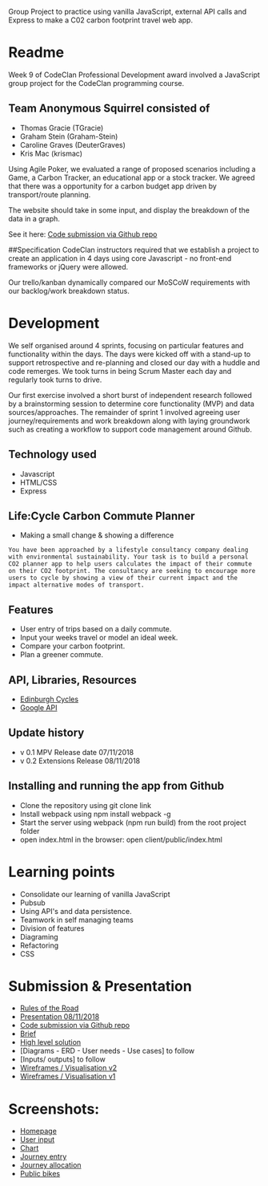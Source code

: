 Group Project to practice using vanilla JavaScript, external API calls and Express to make a C02 carbon footprint travel web app.

# Readme
Week 9 of CodeClan Professional Development award involved a JavaScript group project for the CodeClan programming course. 

## Team Anonymous Squirrel consisted of 
- Thomas Gracie (TGracie)
- Graham Stein (Graham-Stein)
- Caroline Graves (DeuterGraves)
- Kris Mac (krismac)

Using Agile Poker, we evaluated a range of proposed scenarios including a Game, a Carbon Tracker, an educational app or a stock tracker. We agreed that there was a opportunity for a carbon budget app driven by transport/route planning. 

The website should take in some input, and display the breakdown of the data in a graph. 

See it here: [Code submission via Github repo](https://github.com/Graham-Stein/Commuting_Carbon_Tracker)

##Specification
CodeClan instructors required that we establish a project to create an application in 4 days using core Javascript - no front-end frameworks or jQuery were allowed. 

Our trello/kanban dynamically compared our MoSCoW requirements with our backlog/work breakdown status.

# Development
We self organised around 4 sprints, focusing on particular features and functionality within the days. The days were kicked off with a stand-up to support retrospective and re-planning and closed our day with a huddle and code remerges. We took turns in being Scrum Master each day and regularly took turns to drive. 

Our first exercise involved a short burst of independent research followed by a brainstorming session to determine core functionality (MVP) and data sources/approaches. The remainder of sprint 1 involved agreeing user journey/requirements and work breakdown along with laying groundwork such as creating a workflow to support code management around Github.

## Technology used
- Javascript
- HTML/CSS
- Express 

## Life:Cycle Carbon Commute Planner 
- Making a small change & showing a difference 

```
You have been approached by a lifestyle consultancy company dealing with environmental sustainability. Your task is to build a personal CO2 planner app to help users calculates the impact of their commute on their CO2 footprint. The consultancy are seeking to encourage more users to cycle by showing a view of their current impact and the impact alternative modes of transport. 
```

## Features
- User entry of trips based on a daily commute.
- Input your weeks travel or model an ideal week. 
- Compare your carbon footprint.
- Plan a greener commute. 

## API, Libraries, Resources
- [Edinburgh Cycles](https://edinburghcyclehire.com/)
- [Google API](https://developers.google.com/maps/documentation/)

## Update history
- v 0.1 MPV Release date 07/11/2018
- v 0.2 Extensions Release 08/11/2018

## Installing and running the app from Github
- Clone the repository using 
    git clone link
- Install webpack using 
    npm install webpack -g
- Start the server using webpack (npm run build) from the root project folder
- open index.html in the browser:
    open client/public/index.html

# Learning points
- Consolidate our learning of vanilla JavaScript 
- Pubsub
- Using API's and data persistence. 
- Teamwork in self managing teams
- Division of features
- Diagraming 
- Refactoring
- CSS

# Submission & Presentation
- [Rules of the Road](https://docs.google.com/document/d/1MD8Yi4hiPY5XFitAwXBfECcjO00kOQzaFoS4hIiFhRI/edit?usp=sharing)
- [Presentation 08/11/2018](https://drive.google.com/file/d/1ckq1W8vMnRr4k3CQm2Ua7lMgDQjh2V68/view?usp=sharing- )
- [Code submission via Github repo](https://github.com/Graham-Stein/Commuting_Carbon_Tracker)
- [Brief](https://docs.google.com/document/d/1SrH_qbrjFJs-NlcG0mSpayMdGvdzKwPnmIJaqfUG0Kw/edit?usp=sharing)
- [High level solution](https://docs.google.com/document/d/1CwisGMDIbP_5MyM9EDXcB__jAVByUd8yYl9D9_rcqeY/edit?usp=sharing)
- [Diagrams - ERD - User needs - Use cases] to follow
- [Inputs/ outputs] to follow
- [Wireframes / Visualisation v2](https://docs.google.com/document/d/1qvQ9YpmcJtaMO4__kuJUxQGe89RP5qSnp6FLwJoEeSY/edit?usp=sharing)
- [Wireframes / Visualisation v1](https://docs.google.com/document/d/1drn5V93LyvT6_x6iKNzCFm-_3ed1WOx_jc0oy3n7qes/edit?usp=sharing)

# Screenshots:
- [Homepage](home.png)
- [User input](input.png)
- [Chart](chart.png)
- [Journey entry](route.png)
- [Journey allocation](allocate.png)
- [Public bikes](public.png)
